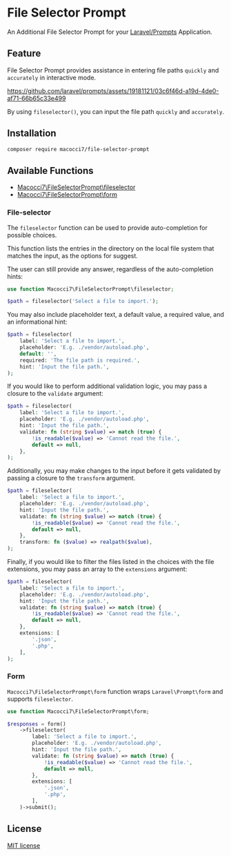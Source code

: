 # File Selector Prompt

An Additional File Selector Prompt for your [Laravel/Prompts](https://github.com/laravel/prompts) Application.

## Feature

File Selector Prompt provides assistance in entering file paths `quickly` and `accurately` in interactive mode.

https://github.com/laravel/prompts/assets/19181121/03c6f46d-a19d-4de0-af71-66b65c33e499

By using `fileselector()`, you can input the file path `quickly` and `accurately`.

## Installation

```bash
composer require macocci7/file-selector-prompt
```

## Available Functions

- [Macocci7\FileSelectorPrompt\fileselector](#fileselector)
- [Macocci7\FileSelectorPrompt\form](#form)

### File-selector

The `fileselector` function can be used to provide auto-completion for possible choices.

This function lists the entries in the directory on the local file system that matches the input, as the options for suggest.

The user can still provide any answer, regardless of the auto-completion hints:

```php
use function Macocci7\FileSelectorPrompt\fileselector;

$path = fileselector('Select a file to import.');
```

You may also include placeholder text, a default value, a required value, and an informational hint:

```php
$path = fileselector(
    label: 'Select a file to import.',
    placeholder: 'E.g. ./vendor/autoload.php',
    default: '',
    required: 'The file path is required.',
    hint: 'Input the file path.',
);
```

 If you would like to perform additional validation logic, you may pass a closure to the `validate` argument:

```php
$path = fileselector(
    label: 'Select a file to import.',
    placeholder: 'E.g. ./vendor/autoload.php',
    hint: 'Input the file path.',
    validate: fn (string $value) => match (true) {
        !is_readable($value) => 'Cannot read the file.',
        default => null,
    },
);
```

Additionally, you may make changes to the input before it gets validated by passing a closure to the `transform` argument.

```php
$path = fileselector(
    label: 'Select a file to import.',
    placeholder: 'E.g. ./vendor/autoload.php',
    hint: 'Input the file path.',
    validate: fn (string $value) => match (true) {
        !is_readable($value) => 'Cannot read the file.',
        default => null,
    },
    transform: fn ($value) => realpath($value),
);
```

Finally, if you would like to filter the files listed in the choices with the file extensions, you may pass an array to the `extensions` argument:
```php
$path = fileselector(
    label: 'Select a file to import.',
    placeholder: 'E.g. ./vendor/autoload.php',
    hint: 'Input the file path.',
    validate: fn (string $value) => match (true) {
        !is_readable($value) => 'Cannot read the file.',
        default => null,
    },
    extensions: [
        '.json',
        '.php',
    ],
);
```

### Form

`Macocci7\FileSelectorPrompt\form` function wraps `Laravel\Prompt\form` and supports `fileselector`.

```php
use function Macocci7\FileSelectorPrompt\form;

$responses = form()
    ->fileselector(
        label: 'Select a file to import.',
        placeholder: 'E.g. ./vendor/autoload.php',
        hint: 'Input the file path.',
        validate: fn (string $value) => match (true) {
            !is_readable($value) => 'Cannot read the file.',
            default => null,
        },
        extensions: [
            '.json',
            '.php',
        ],
    )->submit();
```

## License

[MIT license](LICENSE.md)
